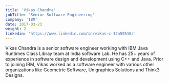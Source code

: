 ```yaml
---
title: 'Vikas Chandra'
jobTitle: 'Senior Software Engineering'
company: 'IBM'
date: 2017-03-23
weight: 2
linkedin: 'https://www.linkedin.com/in/vikas-c-12a59510/'
---
```


Vikas Chandra is a senior software engineer working with IBM Java Runtimes Class Libray team at India software Lab. He has 25+ years of experience in software design and development using C++ and Java. Prior to joining IBM, Vikas worked as a software engineer with various other organizations like Geometric Software, Unigraphics Solutions and Think3 Designs.

